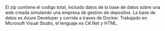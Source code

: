 El zip contiene el codigo total, incluido datos de la base de datos sobre una web creada simulando una empresa de gestion de depositos.
La base de datos es Azure Developer y corrida a traves de Docker.
Trabajado en Microsoft Visual Studio, el lenguaje es C#.Net y HTML.
